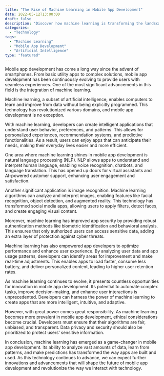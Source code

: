 ```yaml
--- 
title: "The Rise of Machine Learning in Mobile App Development" 
date: 2022-05-12T13:00:00 
draft: false 
description: "Discover how machine learning is transforming the landscape of mobile app development and its implications for the future." 
categories: 
  - "Technology" 
tags: 
  - "Machine Learning" 
  - "Mobile App Development" 
  - "Artificial Intelligence" 
type: "featured" 
---
```


Mobile app development has come a long way since the advent of smartphones. From basic utility apps to complex solutions, mobile app development has been continuously evolving to provide users with seamless experiences. One of the most significant advancements in this field is the integration of machine learning.

Machine learning, a subset of artificial intelligence, enables computers to learn and improve from data without being explicitly programmed. This technology has revolutionized various domains, and mobile app development is no exception.

With machine learning, developers can create intelligent applications that understand user behavior, preferences, and patterns. This allows for personalized experiences, recommendation systems, and predictive functionalities. As a result, users can enjoy apps that can anticipate their needs, making their everyday lives easier and more efficient.

One area where machine learning shines in mobile app development is natural language processing (NLP). NLP allows apps to understand and interpret human language, enabling voice recognition, chatbots, and language translation. This has opened up doors for virtual assistants and AI-powered customer support, enhancing user engagement and satisfaction.

Another significant application is image recognition. Machine learning algorithms can analyze and interpret images, enabling features like facial recognition, object detection, and augmented reality. This technology has transformed social media apps, allowing users to apply filters, detect faces, and create engaging visual content.

Moreover, machine learning has improved app security by providing robust authentication methods like biometric identification and behavioral analysis. This ensures that only authorized users can access sensitive data, adding an extra layer of protection against cyber threats.

Machine learning has also empowered app developers to optimize performance and enhance user experience. By analyzing user data and app usage patterns, developers can identify areas for improvement and make real-time adjustments. This enables apps to load faster, consume less battery, and deliver personalized content, leading to higher user retention rates.

As machine learning continues to evolve, it presents countless opportunities for innovation in mobile app development. Its potential to automate complex tasks, improve decision-making, and enhance user interactions is unprecedented. Developers can harness the power of machine learning to create apps that are more intelligent, intuitive, and adaptive.

However, with great power comes great responsibility. As machine learning becomes more prevalent in mobile app development, ethical considerations become crucial. Developers must ensure that their algorithms are fair, unbiased, and transparent. Data privacy and security should also be prioritized to protect users' sensitive information.

In conclusion, machine learning has emerged as a game-changer in mobile app development. Its ability to analyze vast amounts of data, learn from patterns, and make predictions has transformed the way apps are built and used. As this technology continues to advance, we can expect further innovations and advancements that will shape the future of mobile app development and revolutionize the way we interact with technology.
